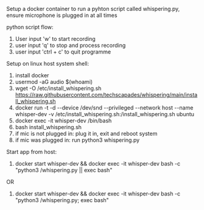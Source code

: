 Setup a docker container to run a pyhton script called whispering.py, ensure microphone is plugged in at all times

python script flow:
1. User input 'w' to start recording
2. user input 'q' to stop and process recording
3. user input 'ctrl + c' to quit programme

Setup on linux host system shell:
1. install docker
2. usermod -aG audio $(whoami)
3. wget -O /etc/install_whispering.sh https://raw.githubusercontent.com/techscapades/whispering/main/install_whispering.sh
4. docker run -t -d --device /dev/snd --privileged --network host --name whisper-dev -v /etc/install_whispering.sh:/install_whispering.sh ubuntu
5. docker exec -it whisper-dev /bin/bash
6. bash install_whispering.sh
7. if mic is not plugged in: plug it in, exit and reboot system
8. if mic was plugged in: run python3 whispering.py

Start app from host:
1. docker start whisper-dev && docker exec -it whisper-dev bash -c "python3 /whispering.py || exec bash"
   
OR

1. docker start whisper-dev && docker exec -it whisper-dev bash -c "python3 /whispering.py; exec bash"


